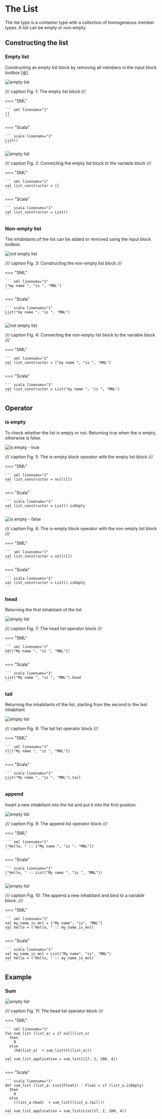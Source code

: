 # The List

The list type is a container type with a collection of homogeneous member types. A list can be empty or non-empty.

## Constructing the list

### Empty list

Constructing an empty list block by removing all members in the input block toolbox [[&#9881;](overview.md#block-anatomy)].

![empty list](./assets/images/list_empty.png)

/// caption
Fig. 1: The empty list block
///

=== "SML"

    ``` sml linenums="1"
    []
    ```

=== "Scala"

    ``` scala linenums="1"
    List()
    ```


![empty list](./assets/images/list_empty_binding.png)

/// caption
Fig. 2: Connecting the empty list block to the variable block
///

=== "SML"

    ``` sml linenums="1"
    val list_constructor = []
    ```

=== "Scala"

    ``` scala linenums="1"
    val list_constructor = List()
    ```


### Non-empty list

The inhabitants of the list can be added or removed using the input block toolbox.

![not empty list](./assets/images/list_non_empty.png)

/// caption
Fig. 3: Constructing the non-empty list block
///

=== "SML"

    ``` sml linenums="1"
    ["my name ", "is ", "MNL"]
    ```

=== "Scala"

    ``` scala linenums="1"
    List("my name ", "is ", "MNL")
    ```


![not empty list](./assets/images/list_non_empty_binding.png)

/// caption
Fig. 4: Connecting the non-empty list block to the variable block
///

=== "SML"

    ``` sml linenums="1"
    val list_constructor = ["my name ", "is ", "MNL"]
    ```

=== "Scala"

    ``` scala linenums="1"
    val list_constructor = List("my name ", "is ", "MNL")
    ```

## Operator

### is empty

To check whether the list is empty or not. Returning true when the is empty, otherwise is false.

![is empty - true](./assets/images/list_is_empty_true.png)

/// caption
Fig. 5: The is-empty block operator with the empty list block
///

=== "SML"

    ``` sml linenums="1"
    val list_constructor = null([])
    ```

=== "Scala"

    ``` scala linenums="1"
    val list_constructor = List().isEmpty
    ```

![is empty - false](./assets/images/list_is_empty_false.png)

/// caption
Fig. 6: The is-empty block operator with the non-empty list block
///

=== "SML"

    ``` sml linenums="1"
    val list_constructor = null([])
    ```

=== "Scala"

    ``` scala linenums="1"
    val list_constructor = List().isEmpty
    ```

### head

Returning the first inhabitant of the list.

![empty list](./assets/images/list_head.png)

/// caption
Fig. 7: The head list operator block
///

=== "SML"

    ``` sml linenums="1"
    hd(["My name ", "is ", "MNL"])
    ```

=== "Scala"

    ``` scala linenums="1"
    List("My name ", "is ", "MNL").head
    ```


### tail

Returning the inhabitants of the list, starting from the second to the last inhabitant.

![empty list](./assets/images/list_tail.png)

/// caption
Fig. 8: The tail list operator block
///

=== "SML"

    ``` sml linenums="1"
    tl(["My name ", "is ", "MNL"])
    ```

=== "Scala"

    ``` scala linenums="1"
    List("My name ", "is ", "MNL").tail
    ```

### append

Insert a new inhabitant into the list and put it into the first position.

![empty list](./assets/images/list_append.png)

/// caption
Fig. 9: The append list operator block
///

=== "SML"

    ``` sml linenums="1"
    ("Hello, " :: ["My name ", "is ", "MNL"])
    ```

=== "Scala"

    ``` scala linenums="1"
    ("Hello, " :: List("My name ", "is ", "MNL"))
    ```

![empty list](./assets/images/list_append_ex_1.png)

/// caption
Fig. 10: The append a new inhabitant and bind to a variable block.
///

=== "SML"

    ``` sml linenums="1"
    val my_name_is_mnl = ["My name", "is", "MNL"]
    val hello = ("Hello, " :: my_name_is_mnl)
    ```

=== "Scala"

    ``` scala linenums="1"
    val my_name_is_mnl = List("My name", "is", "MNL")
    val hello = ("Hello, " :: my_name_is_mnl)
    ```


## Example

### Sum

![empty list](./assets/images/list_ex_sum.png)

/// caption
Fig. 11: The head list operator block
///

=== "SML"

    ``` sml linenums="1"
    fun sum_list (list_a) = if null(list_a)
      then
        0
      else
        (hd(list_a)  + sum_list(tl(list_a)))

    val sum_list_application = sum_list([17, 2, 200, 4])
    ```

=== "Scala"

    ``` scala linenums="1"
    def sum_list (list_a: List[Float]) : Float = if (list_a.isEmpty)
      then
        0
      else
        ((list_a.head)  + sum_list((list_a.tail)))

    val sum_list_application = sum_list(List(17, 2, 200, 4))
    ```
